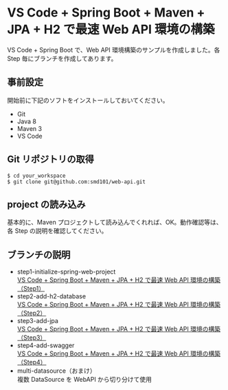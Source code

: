 VS Code + Spring Boot + Maven + JPA + H2 で最速 Web API 環境の構築
==========================
VS Code + Spring Boot で、Web API 環境構築のサンプルを作成しました。各 Step 毎にブランチを作成してあります。


事前設定
--------
開始前に下記のソフトをインストールしておいてください。
* Git
* Java 8
* Maven 3
* VS Code


Git リポジトリの取得
--------------------
```
$ cd your_workspace
$ git clone git@github.com:smd101/web-api.git
```


project の読み込み
------------------
基本的に、Maven プロジェクトして読み込んでくれれば、OK。動作確認等は、各 Step の説明を確認してください。

ブランチの説明
--------------
- step1-initialize-spring-web-project  
  [VS Code + Spring Boot + Maven + JPA + H2 で最速 Web API 環境の構築（Step1）](http://kusamakura.hatenablog.com/entry/vscode_springboot_maven_jpa_h2_webapi_step1)
- step2-add-h2-database  
[VS Code + Spring Boot + Maven + JPA + H2 で最速 Web API 環境の構築（Step2）](http://kusamakura.hatenablog.com/entry/vscode_springboot_maven_jpa_h2_webapi_step2)
- step3-add-jpa  
[VS Code + Spring Boot + Maven + JPA + H2 で最速 Web API 環境の構築（Step3）
](http://kusamakura.hatenablog.com/entry/vscode_springboot_maven_jpa_h2_webapi_step3)
- step4-add-swagger  
[VS Code + Spring Boot + Maven + JPA + H2 で最速 Web API 環境の構築（Step4）
](http://kusamakura.hatenablog.com/entry/vscode_springboot_maven_jpa_h2_webapi_step4)
- multi-datasource（おまけ）  
複数 DataSource を WebAPI から切り分けて使用
